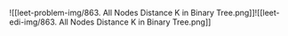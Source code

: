 ![[leet-problem-img/863. All Nodes Distance K in Binary Tree.png]]![[leet-edi-img/863. All Nodes Distance K in Binary Tree.png]]
